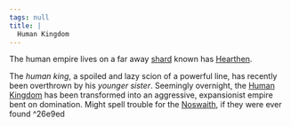 ```yaml
---
tags: null
title: |
  Human Kingdom
---
```


The human empire lives on a far away [shard](Locations/Cloud%20Sea/Shards/Shards.md) known has [Hearthen](Locations/Cloud%20Sea/Shards/Hearthen/Hearthen.md).

The *human king*, a spoiled and lazy scion of a powerful line, has recently been overthrown by his *younger sister*. Seemingly overnight, the [Human Kingdom](Groups/Human%20Kingdom.md) has been transformed into an aggressive, expansionist empire bent on domination. Might spell trouble for the [Noswaith](Groups/Brethyn%20Noswaith.md), if they were ever found ^26e9ed
